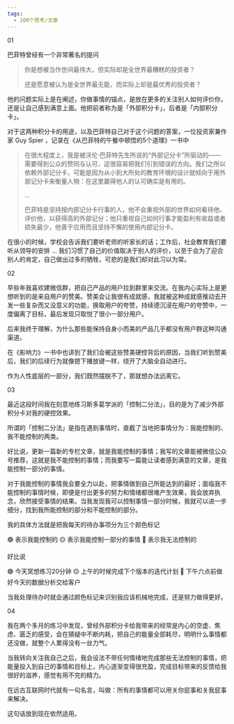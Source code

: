 ```yaml
---
tags:
  - 100个思考/文章
---
```



01

巴菲特曾经有一个非常著名的提问

> 你是想被当作世间最伟大，但实际却是全世界最糟糕的投资者？
> 
> 还是愿意被认为是全世界最无能，而实际上却是最优秀的投资者？  

他的问题实际上是在阐述，你做事情的锚点，是放在更多的关注别人如何评价你，还是让自己感到满意上面。他把前者称为是「外部积分卡」，后者是「内部积分卡」。

对于这两种积分卡的用途，以及巴菲特自己对于这个问题的答案，一位投资家兼作家 Guy Spier ，记录在《从巴菲特的午餐中顿悟的5个道理》一书中

> 在很大程度上，我是被沃伦·巴菲特先生所说的“外部记分卡”所驱动的——需要得到公众的赞同与认可，这很容易把我们引到错误的方向。我们之所以依赖外部记分卡，可能是因为从小到大所处的教育环境的设计就倾向于用外部记分卡来衡量人物：在这里赢得他人的认可确实是有用的。
> 
> ...
> 
> 巴菲特是坚持按内部记分卡行事的人，他不会重视外部的世界如何看待他、评价他，以获得高的外部记分；他只重视自己如何行事才能盈利有收益或者损失最少，他善于应用而且坚持不懈的使用内部记分卡。

在很小的时候，学校会告诉我们要听老师的听家长的话；工作后，社会教育我们要听从领导的安排 ... 我们习惯了自己的价值取决于别人的评价，以至于会为了迎合别人的肯定，自己做出过多的牺牲，可悲的是我们却对此习以为常。

02

早些年我喜欢建微信群，把自己产品的用户拉到群里来交流。在我内心实际上是更想听到的是来自用户的赞美。赞美会让我很有成就感，我就被这种成就感推动去开发一些复杂而又没意义的功能，换取用户的夸赞，持续德沉浸在用户的夸赞中，一度偏离了目标，最后发现只取悦了很小一部分用户。

后来我终于理解，为什么那些能保持自身小而美的产品几乎都没有用户群这种沟通渠道。

在《影响力》一书中也讲到了我们会被这些赞美硬控背后的原因，当我们听到赞美后，我们的后续行为就像摁下播放键一样，绕开了大脑全自动进行。

作为人性底层的一部分，我们既然摆脱不了，那就想办法远离它。

03

最近这段时间我在刻意地练习斯多葛学派的「控制二分法」，目的是为了减少外部积分卡对我的硬控效果。

所谓的「控制二分法」是指在遇到事情时，直截了当地把事情分为：我能控制的、我不能控制的两类。

好比说，更新一篇新的专栏文章，就是我能控制的事情；我写的文章能被微信公众号推荐，这就是我不能控制的事情；而我要写一篇能让读者感到满意的文章，是我能控制一部分的事情。

对于我能控制的事情我会要全力以赴，把事情做到自己所能达到的最好；面临我不能控制的事情时候，即便是付出更多的努力和情绪都很难产生效果，我会放弃执念，欣然接受事情的结果。当我发现我可以控制事情一部分时候，我就可以进一步细分，找到我所能控制的部分和不能控制的部分。

我的具体方法就是把我每天的待办事项分为三个颜色标记

🟢  表示我能控制的
🟡  表示我能控制一部分的事情
🔴  表示我无法控制的

好比说

🟢  今天冥想练习20分钟
🟡  上午的时候完成下个版本的迭代计划
🔴  下午六点前做好今天的数据分析交给客户

当我处理待办时就会通过颜色标记来识别我应该机械地完成，还是努力做得更好。

04

我在两个多月的练习中发现，曾经外部积分卡给我带来的经常是内心的空虚、焦虑、匮乏的感受，会在猜疑中不断内耗，把自己的能量全部耗尽，明明什么事情都还没做，就整个人累得没有一丝力气。

当我转向关注我自己之后，我会设法不带任何情绪地完成那些无法控制的事情，把能量投入到自己的事情和目标上，内心逐渐变得很充盈，完成目标带来的反馈给我很好的滋养，感觉有用不完的精力。

在远古互联网时代就有一句名言，叫做：所有的事情都可以用关你屁事和关我屁事来解决。

这句话放到现在依然适用。